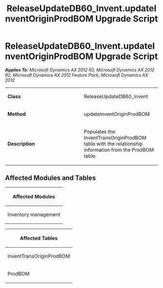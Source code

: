 ﻿---
title: ReleaseUpdateDB60_Invent.updateInventOriginProdBOM Upgrade Script
TOCTitle: ReleaseUpdateDB60_Invent.updateInventOriginProdBOM Upgrade Script
ms:assetid: 5e9b8373-7378-9f3f-2add-f3e53406555f
ms:mtpsurl: https://msdn.microsoft.com/en-us/library/JJ719011(v=AX.60)
ms:contentKeyID: 49708551
ms.date: 05/18/2015
mtps_version: v=AX.60
---

# ReleaseUpdateDB60\_Invent.updateInventOriginProdBOM Upgrade Script 


_**Applies To:** Microsoft Dynamics AX 2012 R3, Microsoft Dynamics AX 2012 R2, Microsoft Dynamics AX 2012 Feature Pack, Microsoft Dynamics AX 2012_

<table>
<colgroup>
<col style="width: 50%" />
<col style="width: 50%" />
</colgroup>
<tbody>
<tr class="odd">
<td><p><strong>Class</strong></p></td>
<td><p>ReleaseUpdateDB60_Invent</p></td>
</tr>
<tr class="even">
<td><p><strong>Method</strong></p></td>
<td><p>updateInventOriginProdBOM</p></td>
</tr>
<tr class="odd">
<td><p><strong>Description</strong></p></td>
<td><p>Populates the InventTransOriginProdBOM table with the relationship information from the ProdBOM table.</p></td>
</tr>
</tbody>
</table>


## Affected Modules and Tables

<table>
<colgroup>
<col style="width: 100%" />
</colgroup>
<thead>
<tr class="header">
<th><p>Affected Modules</p></th>
</tr>
</thead>
<tbody>
<tr class="odd">
<td><p>Inventory management</p></td>
</tr>
</tbody>
</table>


<table>
<colgroup>
<col style="width: 100%" />
</colgroup>
<thead>
<tr class="header">
<th><p>Affected Tables</p></th>
</tr>
</thead>
<tbody>
<tr class="odd">
<td><p>InventTransOriginProdBOM</p></td>
</tr>
<tr class="even">
<td><p>ProdBOM</p></td>
</tr>
</tbody>
</table>

  


